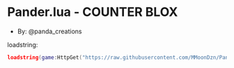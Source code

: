 # Pander.lua - COUNTER BLOX

- By: @panda_creations

loadstring:
```lua
loadstring(game:HttpGet("https://raw.githubusercontent.com/MMoonDzn/PanderluaCB/main/pander.lua"))()
```
